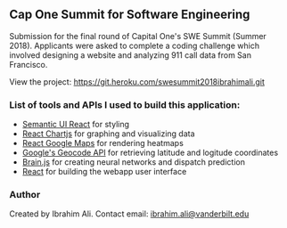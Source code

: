 ## Cap One Summit for Software Engineering

Submission for the final round of Capital One's SWE Summit (Summer 2018). Applicants were asked to complete a coding challenge which involved designing a website and analyzing 911 call data from San Francisco. 

View the project: https://git.heroku.com/swesummit2018ibrahimali.git

### List of tools and APIs I used to build this application:

* [Semantic UI React](https://react.semantic-ui.com/introduction) for styling
* [React Chartjs](https://github.com/reactjs/react-chartjs) for graphing and visualizing data 
* [React Google Maps](https://github.com/tomchentw/react-google-maps) for rendering heatmaps
* [Google's Geocode API](https://developers.google.com/maps/documentation/geocoding/start) for retrieving latitude and logitude coordinates
* [Brain.js](https://github.com/BrainJS/brain.js) for creating neural networks and dispatch prediction
* [React](https://reactjs.org) for building the webapp user interface

### Author

Created by Ibrahim Ali. Contact email: ibrahim.ali@vanderbilt.edu



